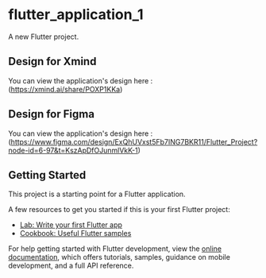 # flutter_application_1

A new Flutter project.

## Design for Xmind

You can view the application's design here :  
(https://xmind.ai/share/POXP1KKa)

## Design for Figma

You can view the application's design here :  
(https://www.figma.com/design/ExQhUVxst5Fb7ING7BKR11/Flutter_Project?node-id=6-97&t=KszApDfOJunmlVkK-1)

## Getting Started

This project is a starting point for a Flutter application.

A few resources to get you started if this is your first Flutter project:

- [Lab: Write your first Flutter app](https://docs.flutter.dev/get-started/codelab)
- [Cookbook: Useful Flutter samples](https://docs.flutter.dev/cookbook)

For help getting started with Flutter development, view the
[online documentation](https://docs.flutter.dev/), which offers tutorials,
samples, guidance on mobile development, and a full API reference.
